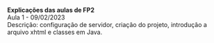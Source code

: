 **Explicações das aulas de FP2**  
Aula 1 - 09/02/2023  
Descrição: configuração de servidor, criação do projeto, introdução a arquivo xhtml e classes em Java.
